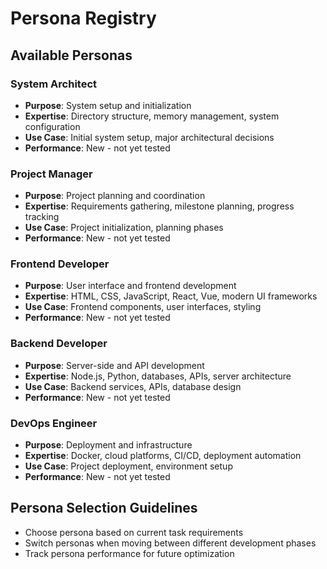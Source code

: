 # Persona Registry

## Available Personas

### System Architect
- **Purpose**: System setup and initialization
- **Expertise**: Directory structure, memory management, system configuration
- **Use Case**: Initial system setup, major architectural decisions
- **Performance**: New - not yet tested

### Project Manager
- **Purpose**: Project planning and coordination
- **Expertise**: Requirements gathering, milestone planning, progress tracking
- **Use Case**: Project initialization, planning phases
- **Performance**: New - not yet tested

### Frontend Developer
- **Purpose**: User interface and frontend development
- **Expertise**: HTML, CSS, JavaScript, React, Vue, modern UI frameworks
- **Use Case**: Frontend components, user interfaces, styling
- **Performance**: New - not yet tested

### Backend Developer
- **Purpose**: Server-side and API development
- **Expertise**: Node.js, Python, databases, APIs, server architecture
- **Use Case**: Backend services, APIs, database design
- **Performance**: New - not yet tested

### DevOps Engineer
- **Purpose**: Deployment and infrastructure
- **Expertise**: Docker, cloud platforms, CI/CD, deployment automation
- **Use Case**: Project deployment, environment setup
- **Performance**: New - not yet tested

## Persona Selection Guidelines
- Choose persona based on current task requirements
- Switch personas when moving between different development phases
- Track persona performance for future optimization 